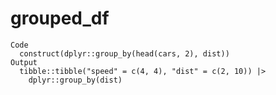 # grouped_df

    Code
      construct(dplyr::group_by(head(cars, 2), dist))
    Output
      tibble::tibble("speed" = c(4, 4), "dist" = c(2, 10)) |>
        dplyr::group_by(dist)

